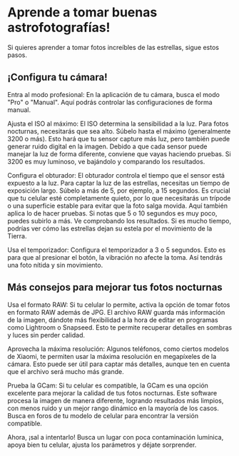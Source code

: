 # Aprende a tomar buenas astrofotografías!

Si quieres aprender a tomar fotos increíbles de las estrellas, sigue estos pasos.

## ¡Configura tu cámara!

Entra al modo profesional: En la aplicación de tu cámara, busca el modo "Pro" o "Manual". Aquí podrás controlar las configuraciones de forma manual.
 
Ajusta el ISO al máximo: El ISO determina la sensibilidad a la luz. Para fotos nocturnas, necesitarás que sea alto. Súbelo hasta el máximo (generalmente 3200 o más). Esto hará que tu sensor capture más luz, pero también puede generar ruido digital en la imagen. Debido a que cada sensor puede manejar la luz de forma diferente, conviene que vayas haciendo pruebas. Si 3200 es muy luminoso, ve bajándolo y comparando los resultados.

Configura el obturador: El obturador controla el tiempo que el sensor está expuesto a la luz. Para captar la luz de las estrellas, necesitas un tiempo de exposición largo. Súbelo a más de 5, por ejemplo, a 15 segundos. Es crucial que tu celular esté completamente quieto, por lo que necesitarás un trípode o una superficie estable para evitar que la foto salga movida. Aquí también aplica lo de hacer pruebas. Si notas que 5 o 10 segundos es muy poco, puedes subirlo a más. Ve comprobando los resultados. Si es mucho tiempo, podrías ver cómo las estrellas dejan su estela por el movimiento de la Tierra.

Usa el temporizador: Configura el temporizador a 3 o 5 segundos. Esto es para que al presionar el botón, la vibración no afecte la toma. Así tendrás una foto nítida y sin movimiento.

## Más consejos para mejorar tus fotos nocturnas

Usa el formato RAW: Si tu celular lo permite, activa la opción de tomar fotos en formato RAW además de JPG. El archivo RAW guarda más información de la imagen, dándote más flexibilidad a la hora de editar en programas como Lightroom o Snapseed. Esto te permite recuperar detalles en sombras y luces sin perder calidad.

Aprovecha la máxima resolución: Algunos teléfonos, como ciertos modelos de Xiaomi, te permiten usar la máxima resolución en megapíxeles de la cámara. Esto puede ser útil para captar más detalles, aunque ten en cuenta que el archivo será mucho más grande.

Prueba la GCam: Si tu celular es compatible, la GCam es una opción excelente para mejorar la calidad de tus fotos nocturnas. Este software procesa la imagen de manera diferente, logrando resultados más limpios, con menos ruido y un mejor rango dinámico en la mayoría de los casos. Busca en foros de tu modelo de celular para encontrar la versión compatible.

Ahora, ¡sal a intentarlo! Busca un lugar con poca contaminación lumínica, apoya bien tu celular, ajusta los parámetros y déjate sorprender.